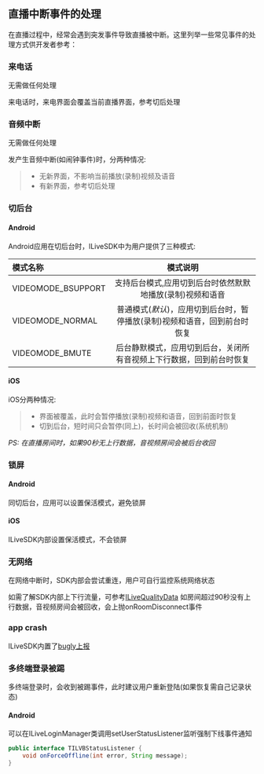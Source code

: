## 直播中断事件的处理
在直播过程中，经常会遇到突发事件导致直播被中断。这里列举一些常见事件的处理方式供开发者参考：

### 来电话
无需做任何处理

来电话时，来电界面会覆盖当前直播界面，参考切后处理

### 音频中断
无需做任何处理

发产生音频中断(如闹钟事件)时，分两种情况:

>* 无新界面，不影响当前播放(录制)视频及语音
>* 有新界面，参考切后处理

### 切后台
#### Android
Android应用在切后台时，ILiveSDK中为用户提供了三种模式:

模式名称|模式说明
:--|:--:
VIDEOMODE_BSUPPORT|支持后台模式,应用切到后台时依然默默地播放(录制)视频和语音
VIDEOMODE_NORMAL|普通模式(*默认*)，应用切到后台时，暂停播放(录制)视频和语音，回到前台时恢复
VIDEOMODE_BMUTE|后台静默模式，应用切到后台，关闭所有音视频上下行数据，回到前台时恢复

#### iOS
iOS分两种情况:
>* 界面被覆盖，此时会暂停播放(录制)视频和语音，回到前面时恢复
>* 切到后台，短时间只会暂停(同上)，长时间会被回收(系统机制)

*PS: 在直播房间时，如果90秒无上行数据，音视频房间会被后台收回*

### 锁屏
#### Android
同切后台，应用可以设置保活模式，避免锁屏
#### iOS
ILiveSDK内部设置保活模式，不会锁屏

### 无网络
在网络中断时，SDK内部会尝试重连，用户可自行监控系统网络状态

如需了解SDK内部上下行流量，可参考[ILiveQualityData](https://github.com/zhaoyang21cn/ILiveSDK_Android_Demos/blob/master/doc/ILiveSDK/quality.md)
如房间超过90秒没有上行数据，音视频房间会被回收，会上抛onRoomDisconnect事件

### app crash
ILiveSDK内置了[bugly上报](https://bugly.qq.com/v2/)

### 多终端登录被踢
多终端登录时，会收到被踢事件，此时建议用户重新登陆(如果恢复需自己记录状态)
#### Android
可以在ILiveLoginManager类调用setUserStatusListener监听强制下线事件通知

```java
public interface TILVBStatusListener {
    void onForceOffline(int error, String message);
}
```
